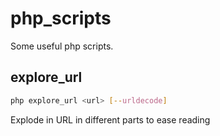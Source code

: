 php_scripts
===========

Some useful php scripts.

explore_url
-----------

```bash
php explore_url <url> [--urldecode]
```
Explode in URL in different parts to ease reading